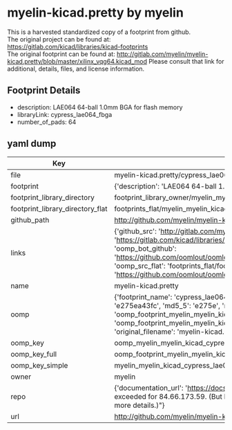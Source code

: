 # myelin-kicad.pretty by myelin  
This is a harvested standardized copy of a footprint from github.  
The original project can be found at:  
https://gitlab.com/kicad/libraries/kicad-footprints  
The original footprint can be found at:
http://gitlab.com/myelin/myelin-kicad.pretty/blob/master/xilinx_vqg64.kicad_mod
Please consult that link for additional, details, files, and license information.  
## Footprint Details
* description: LAE064 64-ball 1.0mm BGA for flash memory  
* libraryLink: cypress_lae064_fbga  
* number_of_pads: 64  
## yaml dump  
| Key | Value |  
| --- | --- |  
| file | myelin-kicad.pretty/cypress_lae064_fbga.kicad_mod |  
| footprint | {'description': 'LAE064 64-ball 1.0mm BGA for flash memory', 'libraryLink': 'cypress_lae064_fbga', 'number_of_pads': 64} |  
| footprint_library_directory | footprint_library_owner/myelin_myelin-kicad.pretty |  
| footprint_library_directory_flat | footprints_flat/myelin_myelin_kicad_cypress_lae064_fbga/working |  
| github_path | http://github.com/myelin/myelin-kicad.pretty/blob/master/cypress_lae064_fbga.kicad_mod |  
| links | {'github_src': 'http://gitlab.com/myelin/myelin-kicad.pretty/blob/master/xilinx_vqg64.kicad_mod', 'github_src_repo': 'https://gitlab.com/kicad/libraries/kicad-footprints', 'oomp_bot': 'footprints/myelin_myelin_kicad_cypress_lae064_fbga/working', 'oomp_bot_github': 'https://github.com/oomlout/oomlout_oomp_footprint_bot/tree/main/footprints/myelin_myelin_kicad_cypress_lae064_fbga/working', 'oomp_src_flat': 'footprints_flat/footprints_flat/myelin_myelin_kicad_cypress_lae064_fbga/working', 'oomp_src_flat_github': 'https://github.com/oomlout/oomlout_oomp_footprint_src/tree/main/footprints_flat/myelin_myelin_kicad_cypress_lae064_fbga/working'} |  
| name | myelin-kicad.pretty |  
| oomp | {'footprint_name': 'cypress_lae064_fbga', 'library_name': 'myelin_kicad', 'md5': 'e275ea43fcd64810080b233773c3ab2d', 'md5_10': 'e275ea43fc', 'md5_5': 'e275e', 'md5_6': 'e275ea', 'oomp_key': 'oomp_myelin_myelin_kicad_cypress_lae064_fbga', 'oomp_key_extra': 'oomp_footprint_myelin_myelin_kicad_cypress_lae064_fbga', 'oomp_key_full': 'oomp_footprint_myelin_myelin_kicad_cypress_lae064_fbga_e275ea', 'oomp_key_simple': 'myelin_myelin_kicad_cypress_lae064_fbga', 'original_filename': 'myelin-kicad.pretty/cypress_lae064_fbga.kicad_mod', 'owner_name': 'myelin'} |  
| oomp_key | oomp_myelin_myelin_kicad_cypress_lae064_fbga |  
| oomp_key_full | oomp_footprint_myelin_myelin_kicad_cypress_lae064_fbga |  
| oomp_key_simple | myelin_myelin_kicad_cypress_lae064_fbga |  
| owner | myelin |  
| repo | {'documentation_url': 'https://docs.github.com/rest/overview/resources-in-the-rest-api#rate-limiting', 'message': "API rate limit exceeded for 84.66.173.59. (But here's the good news: Authenticated requests get a higher rate limit. Check out the documentation for more details.)"} |  
| url | http://github.com/myelin/myelin-kicad.pretty |  

